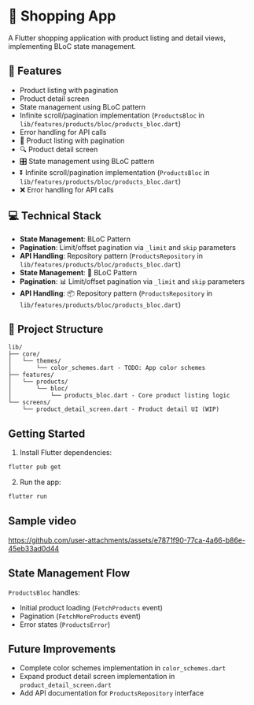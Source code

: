 # 🛒 Shopping App

A Flutter shopping application with product listing and detail views, implementing BLoC state management.

## 🚀 Features

- Product listing with pagination
- Product detail screen
- State management using BLoC pattern
- Infinite scroll/pagination implementation (`ProductsBloc` in `lib/features/products/bloc/products_bloc.dart`)
- Error handling for API calls
- 📃 Product listing with pagination
- 🔍 Product detail screen
- 🎛️ State management using BLoC pattern
- ⏬ Infinite scroll/pagination implementation (`ProductsBloc` in `lib/features/products/bloc/products_bloc.dart`)
- ❌ Error handling for API calls

## 💻 Technical Stack

- **State Management**: BLoC Pattern
- **Pagination**: Limit/offset pagination via `_limit` and `skip` parameters
- **API Handling**: Repository pattern (`ProductsRepository` in `lib/features/products/bloc/products_bloc.dart`)
- **State Management**: 🧱 BLoC Pattern
- **Pagination**: 📊 Limit/offset pagination via `_limit` and `skip` parameters
- **API Handling**: 📦 Repository pattern (`ProductsRepository` in `lib/features/products/bloc/products_bloc.dart`)

## 📂 Project Structure

```
lib/
├── core/
│   └── themes/
│       └── color_schemes.dart - TODO: App color schemes
├── features/
│   └── products/
│       └── bloc/
│           └── products_bloc.dart - Core product listing logic
└── screens/
    └── product_detail_screen.dart - Product detail UI (WIP)
```

## Getting Started

1. Install Flutter dependencies:
```bash
flutter pub get
```

2. Run the app:
```bash
flutter run
```

## Sample video 

https://github.com/user-attachments/assets/e7871f90-77ca-4a66-b86e-45eb33ad0d44



## State Management Flow

`ProductsBloc` handles:
- Initial product loading (`FetchProducts` event)
- Pagination (`FetchMoreProducts` event)
- Error states (`ProductsError`)

## Future Improvements

- Complete color schemes implementation in `color_schemes.dart`
- Expand product detail screen implementation in `product_detail_screen.dart`
- Add API documentation for `ProductsRepository` interface
